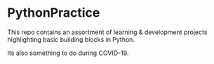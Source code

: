 # PythonPractice
This repo contains an assortment of learning & development projects highlighting basic building blocks in Python. 

Its also something to do during COVID-19.

